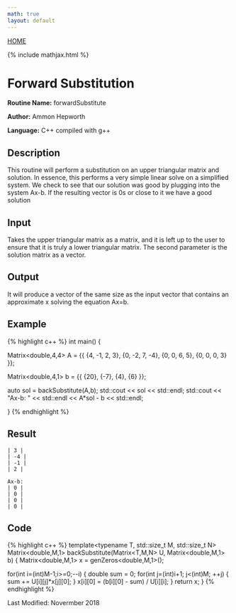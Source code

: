 ```yaml
---
math: true
layout: default
---
```

<a href="https://ammonhepworth.github.io/MATH4610/index">HOME</a>

{% include mathjax.html %}

# Forward Substitution

**Routine Name:** forwardSubstitute

**Author:** Ammon Hepworth

**Language:** C++ compiled with g++


## Description

This routine will perform a substitution on an upper triangular matrix and solution. In essence, this performs a very simple linear solve on a simplified system. We check to see that our solution was good by plugging into the system Ax-b. If the resulting vector is 0s or close to it we have a good solution

## Input

Takes the upper triangular matrix as a matrix, and it is left up to the user to ensure that it is truly a lower triangular matrix. The second parameter is the solution matrix as a vector.

## Output

It will produce a vector of the same size as the input vector that contains an approximate x solving the equation Ax=b.

## Example

{% highlight c++ %}
int main() 
{

  Matrix<double,4,4> A = {{ {4, -1, 2, 3},
                            {0, -2, 7, -4},
                            {0, 0, 6, 5},
                            {0, 0, 0, 3} }}; 

  Matrix<double,4,1> b = {{ {20},
                            {-7},
                            {4},
                            {6} }}; 

  auto sol = backSubstitute(A,b);
  std::cout << sol << std::endl;
  std::cout << "Ax-b: " << std::endl << A\*sol - b << std::endl;

}
{% endhighlight %}

## Result
```
| 3 |
| -4 |
| -1 |
| 2 |

Ax-b: 
| 0 |
| 0 |
| 0 |
| 0 |
```

## Code

{% highlight c++ %}
  template<typename T, std::size_t M, std::size_t N>
Matrix<double,M,1> backSubstitute(Matrix<T,M,N> U, Matrix<double,M,1> b)
{
  Matrix<double,M,1> x = genZeros<double,M,1>();

  for(int i=(int)M-1;i>=0;--i)
  {
    double sum = 0;
    for(int j=(int)i+1; j<(int)M; ++j)
    {
      sum += U[i][j]*x[j][0];
    }
    x[i][0] = (b[i][0] - sum) / U[i][i];
  }
  return x;
}
{% endhighlight %}

Last Modified: Novermber 2018
